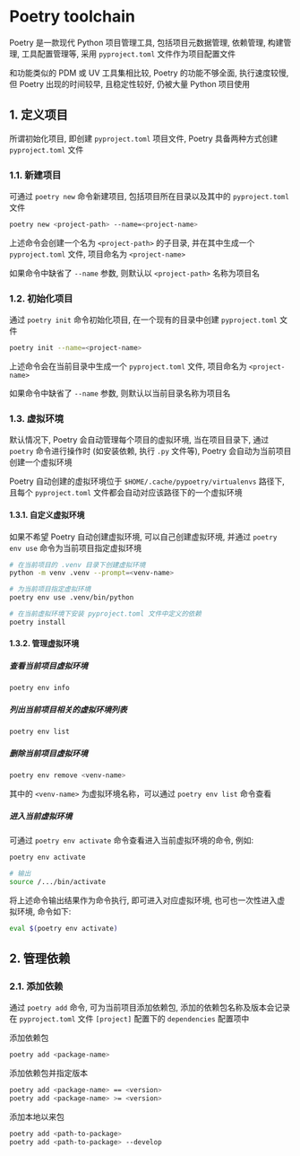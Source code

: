 # Poetry toolchain

Poetry 是一款现代 Python 项目管理工具, 包括项目元数据管理, 依赖管理, 构建管理, 工具配置管理等, 采用 `pyproject.toml` 文件作为项目配置文件

和功能类似的 PDM 或 UV 工具集相比较, Poetry 的功能不够全面, 执行速度较慢, 但 Poetry 出现的时间较早, 且稳定性较好, 仍被大量 Python 项目使用

## 1. 定义项目

所谓初始化项目, 即创建 `pyproject.toml` 项目文件, Poetry 具备两种方式创建 `pyproject.toml` 文件

### 1.1. 新建项目

可通过 `poetry new` 命令新建项目, 包括项目所在目录以及其中的 `pyproject.toml` 文件

```bash
poetry new <project-path> --name=<project-name>
```

上述命令会创建一个名为 `<project-path>` 的子目录, 并在其中生成一个 `pyproject.toml` 文件, 项目命名为 `<project-name>`

如果命令中缺省了 `--name` 参数, 则默认以 `<project-path>` 名称为项目名

### 1.2. 初始化项目

通过 `poetry init` 命令初始化项目, 在一个现有的目录中创建 `pyproject.toml` 文件

```bash
poetry init --name=<project-name>
```

上述命令会在当前目录中生成一个 `pyproject.toml` 文件, 项目命名为 `<project-name>`

如果命令中缺省了 `--name` 参数, 则默认以当前目录名称为项目名

### 1.3. 虚拟环境

默认情况下, Poetry 会自动管理每个项目的虚拟环境, 当在项目目录下, 通过 `poetry` 命令进行操作时 (如安装依赖, 执行 `.py` 文件等), Poetry 会自动为当前项目创建一个虚拟环境

Poetry 自动创建的虚拟环境位于 `$HOME/.cache/pypoetry/virtualenvs` 路径下, 且每个 `pyproject.toml` 文件都会自动对应该路径下的一个虚拟环境

#### 1.3.1. 自定义虚拟环境

如果不希望 Poetry 自动创建虚拟环境, 可以自己创建虚拟环境, 并通过 `poetry env use` 命令为当前项目指定虚拟环境

```bash
# 在当前项目的 .venv 目录下创建虚拟环境
python -m venv .venv --prompt=<venv-name>

# 为当前项目指定虚拟环境
poetry env use .venv/bin/python

# 在当前虚拟环境下安装 pyproject.toml 文件中定义的依赖
poetry install
```

#### 1.3.2. 管理虚拟环境

##### 查看当前项目虚拟环境

```bash
poetry env info
```

##### 列出当前项目相关的虚拟环境列表

```bash
poetry env list
```

##### 删除当前项目虚拟环境

```bash
poetry env remove <venv-name>
```

其中的 `<venv-name>` 为虚拟环境名称，可以通过 `poetry env list` 命令查看

##### 进入当前虚拟环境

可通过 `poetry env activate` 命令查看进入当前虚拟环境的命令, 例如:

```bash
poetry env activate

# 输出
source /.../bin/activate
```

将上述命令输出结果作为命令执行, 即可进入对应虚拟环境, 也可也一次性进入虚拟环境, 命令如下:

```bash
eval $(poetry env activate)
```

## 2. 管理依赖

### 2.1. 添加依赖

通过 `poetry add` 命令, 可为当前项目添加依赖包, 添加的依赖包名称及版本会记录在 `pyproject.toml` 文件 `[project]` 配置下的 `dependencies` 配置项中

添加依赖包

```bash
poetry add <package-name>
```

添加依赖包并指定版本

```bash
poetry add <package-name> == <version>
poetry add <package-name> >= <version>
```

添加本地以来包

```bash
poetry add <path-to-package>
poetry add <path-to-package> --develop
```
